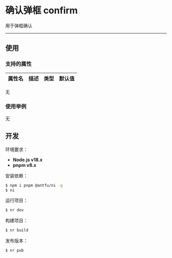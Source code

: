 # 确认弹框 confirm
用于弹框确认

---

## 使用

### 支持的属性

| 属性名    | 描述                | 类型 | 默认值 |
| ----------| ------------------ | ------ | ------ |
无

### 使用举例
无

## 开发

环境要求：

- **Node.js v18.x**
- **pnpm v8.x**

安装依赖：

```bash
$ npm i pnpm @antfu/ni -g
$ ni
```

运行项目：

```bash
$ nr dev
```

构建项目：

```bash
$ nr build
```

发布版本：

```bash
$ nr pub
```

